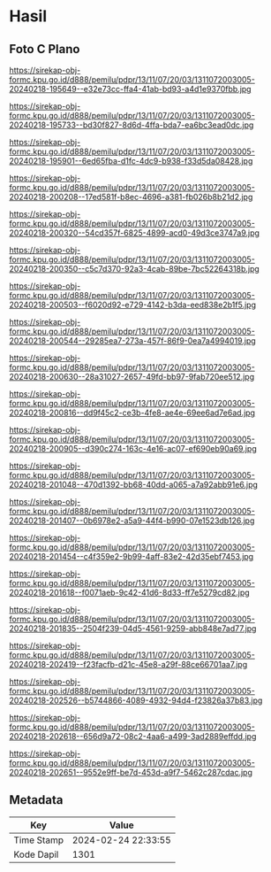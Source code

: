 # Hasil

## Foto C Plano

https://sirekap-obj-formc.kpu.go.id/d888/pemilu/pdpr/13/11/07/20/03/1311072003005-20240218-195649--e32e73cc-ffa4-41ab-bd93-a4d1e9370fbb.jpg

https://sirekap-obj-formc.kpu.go.id/d888/pemilu/pdpr/13/11/07/20/03/1311072003005-20240218-195733--bd30f827-8d6d-4ffa-bda7-ea6bc3ead0dc.jpg

https://sirekap-obj-formc.kpu.go.id/d888/pemilu/pdpr/13/11/07/20/03/1311072003005-20240218-195901--6ed65fba-d1fc-4dc9-b938-f33d5da08428.jpg

https://sirekap-obj-formc.kpu.go.id/d888/pemilu/pdpr/13/11/07/20/03/1311072003005-20240218-200208--17ed581f-b8ec-4696-a381-fb026b8b21d2.jpg

https://sirekap-obj-formc.kpu.go.id/d888/pemilu/pdpr/13/11/07/20/03/1311072003005-20240218-200320--54cd357f-6825-4899-acd0-49d3ce3747a9.jpg

https://sirekap-obj-formc.kpu.go.id/d888/pemilu/pdpr/13/11/07/20/03/1311072003005-20240218-200350--c5c7d370-92a3-4cab-89be-7bc52264318b.jpg

https://sirekap-obj-formc.kpu.go.id/d888/pemilu/pdpr/13/11/07/20/03/1311072003005-20240218-200503--f6020d92-e729-4142-b3da-eed838e2b1f5.jpg

https://sirekap-obj-formc.kpu.go.id/d888/pemilu/pdpr/13/11/07/20/03/1311072003005-20240218-200544--29285ea7-273a-457f-86f9-0ea7a4994019.jpg

https://sirekap-obj-formc.kpu.go.id/d888/pemilu/pdpr/13/11/07/20/03/1311072003005-20240218-200630--28a31027-2657-49fd-bb97-9fab720ee512.jpg

https://sirekap-obj-formc.kpu.go.id/d888/pemilu/pdpr/13/11/07/20/03/1311072003005-20240218-200816--dd9f45c2-ce3b-4fe8-ae4e-69ee6ad7e6ad.jpg

https://sirekap-obj-formc.kpu.go.id/d888/pemilu/pdpr/13/11/07/20/03/1311072003005-20240218-200905--d390c274-163c-4e16-ac07-ef690eb90a69.jpg

https://sirekap-obj-formc.kpu.go.id/d888/pemilu/pdpr/13/11/07/20/03/1311072003005-20240218-201048--470d1392-bb68-40dd-a065-a7a92abb91e6.jpg

https://sirekap-obj-formc.kpu.go.id/d888/pemilu/pdpr/13/11/07/20/03/1311072003005-20240218-201407--0b6978e2-a5a9-44f4-b990-07e1523db126.jpg

https://sirekap-obj-formc.kpu.go.id/d888/pemilu/pdpr/13/11/07/20/03/1311072003005-20240218-201454--c4f359e2-9b99-4aff-83e2-42d35ebf7453.jpg

https://sirekap-obj-formc.kpu.go.id/d888/pemilu/pdpr/13/11/07/20/03/1311072003005-20240218-201618--f0071aeb-9c42-41d6-8d33-ff7e5279cd82.jpg

https://sirekap-obj-formc.kpu.go.id/d888/pemilu/pdpr/13/11/07/20/03/1311072003005-20240218-201835--2504f239-04d5-4561-9259-abb848e7ad77.jpg

https://sirekap-obj-formc.kpu.go.id/d888/pemilu/pdpr/13/11/07/20/03/1311072003005-20240218-202419--f23facfb-d21c-45e8-a29f-88ce66701aa7.jpg

https://sirekap-obj-formc.kpu.go.id/d888/pemilu/pdpr/13/11/07/20/03/1311072003005-20240218-202526--b5744866-4089-4932-94d4-f23826a37b83.jpg

https://sirekap-obj-formc.kpu.go.id/d888/pemilu/pdpr/13/11/07/20/03/1311072003005-20240218-202618--656d9a72-08c2-4aa6-a499-3ad2889effdd.jpg

https://sirekap-obj-formc.kpu.go.id/d888/pemilu/pdpr/13/11/07/20/03/1311072003005-20240218-202651--9552e9ff-be7d-453d-a9f7-5462c287cdac.jpg


## Metadata

| Key        | Value               |
| ---------- | ------------------- |
| Time Stamp | 2024-02-24 22:33:55 |
| Kode Dapil | 1301                |



